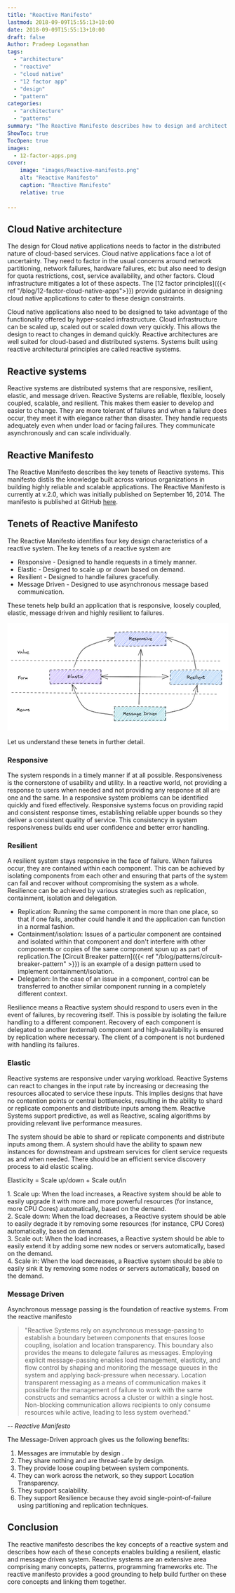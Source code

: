 ```yaml
---
title: "Reactive Manifesto"
lastmod: 2018-09-09T15:55:13+10:00
date: 2018-09-09T15:55:13+10:00
draft: false
Author: Pradeep Loganathan
tags: 
  - "architecture"
  - "reactive"
  - "cloud native"
  - "12 factor app"
  - "design"
  - "pattern"
categories: 
  - "architecture"
  - "patterns"
summary: "The Reactive Manifesto describes how to design and architect Reactive systems according to your needs.Systems built as Reactive Systems are more Reliable, flexible, loosely coupled, scalable and resilient. This makes them easier to develop and amenable to change. Reactive systems are more tolerant of failure and when failure does occur, they meet it with elegance rather than disaster."
ShowToc: true
TocOpen: true
images:
  - 12-factor-apps.png
cover:
    image: "images/Reactive-manifesto.png"
    alt: "Reactive Manifesto"
    caption: "Reactive Manifesto"
    relative: true
 
---
```


## Cloud Native architecture

The design for Cloud native applications needs to factor in the distributed nature of cloud-based services. Cloud native applications face a lot of uncertainty. They need to factor in the usual concerns around network partitioning, network failures, hardware failures, etc but also need to design for quota restrictions, cost, service availability, and other factors. Cloud infrastructure mitigates a lot of these aspects. The [12 factor principles]({{< ref "/blog/12-factor-cloud-native-apps">}}) provide guidance in designing cloud native applications to cater to these design constraints.

Cloud native applications also need to be designed to take advantage of the functionality offered by hyper-scaled infrastructure. Cloud infrastructure can be scaled up, scaled out or scaled down very quickly. This allows the design to react to changes in demand quickly. Reactive architectures are well suited for cloud-based and distributed systems. Systems built using reactive architectural principles are called reactive systems.

## Reactive systems

Reactive systems are distributed systems that are responsive, resilient, elastic, and message driven. Reactive Systems are reliable, flexible, loosely coupled, scalable, and resilient. This makes them easier to develop and easier to change. They are more tolerant of failures and when a failure does occur, they meet it with elegance rather than disaster. They handle requests adequately even when under load or facing failures. They communicate asynchronously and can scale individually.

## Reactive Manifesto

The Reactive Manifesto describes the key tenets of Reactive systems. This manifesto distils the knowledge built across various organizations in building highly reliable and scalable applications. The Reactive Manifesto is currently at v.2.0, which was initially published on September 16, 2014. The manifesto is published at GitHub [here](https://github.com/reactivemanifesto/reactivemanifesto).  

## Tenets of Reactive Manifesto

The Reactive Manifesto identifies four key design characteristics of a reactive system. The key tenets of a reactive system are

* Responsive - Designed to handle requests in a timely manner.
* Elastic - Designed to scale up or down based on demand.
* Resilient - Designed to handle failures gracefully.
* Message Driven - Designed to use asynchronous message based communication.

These tenets help build an application that is responsive, loosely coupled, elastic, message driven and highly resilient to failures.

![Reactive Manifesto](images/Reactive-system-design.png#center)

Let us understand these tenets in further detail.

### Responsive

The system responds in a timely manner if at all possible. Responsiveness is the cornerstone of usability and utility. In a reactive world, not providing a response to users when needed and not providing any response at all are one and the same. In a responsive system problems can be identified quickly and fixed effectively. Responsive systems focus on providing rapid and consistent response times, establishing reliable upper bounds so they deliver a consistent quality of service. This consistency in system responsiveness builds end user confidence and better error handling.

### Resilient

A resilient system stays responsive in the face of failure. When failures occur, they are contained within each component. This can be achieved by isolating components from each other and ensuring that parts of the system can fail and recover without compromising the system as a whole. Resilience can be achieved by various strategies such as replication, containment, isolation and delegation.

* Replication: Running the same component in more than one place, so that if one fails, another could handle it and the application can function in a normal fashion.
* Containment/isolation: Issues of a particular component are contained and isolated within that component and don't interfere with other components or copies of the same component spun up as part of replication.The [Circuit Breaker pattern]({{< ref "/blog/patterns/circuit-breaker-pattern" >}}) is an example of a design pattern used to implement containment/isolation.
* Delegation: In the case of an issue in a component, control can be transferred to another similar component running in a completely different context.

Resilience means a Reactive system should respond to users even in the event of failures, by recovering itself. This is possible by isolating the failure handling to a different component. Recovery of each component is delegated to another (external) component and high-availability is ensured by replication where necessary. The client of a component is not burdened with handling its failures.

### Elastic

Reactive systems are responsive under varying workload. Reactive Systems can react to changes in the input rate by increasing or decreasing the resources allocated to service these inputs. This implies designs that have no contention points or central bottlenecks, resulting in the ability to shard or replicate components and distribute inputs among them. Reactive Systems support predictive, as well as Reactive, scaling algorithms by providing relevant live performance measures.

The system should be able to shard or replicate components and distribute inputs among them. A system should have the ability to spawn new instances for downstream and upstream services for client service requests as and when needed. There should be an efficient service discovery process to aid elastic scaling.

Elasticity = Scale up/down + Scale out/in  

1\. Scale up: When the load increases, a Reactive system should be able to easily upgrade it with more and more powerful resources (for instance, more CPU Cores) automatically, based on the demand.  
2\. Scale down: When the load decreases, a Reactive system should be able to easily degrade it by removing some resources (for instance, CPU Cores) automatically, based on demand.  
3\. Scale out: When the load increases, a Reactive system should be able to easily extend it by adding some new nodes or servers automatically, based on the demand.  
4\. Scale in: When the load decreases, a Reactive system should be able to easily sink it by removing some nodes or servers automatically, based on the demand.

### Message Driven

Asynchronous message passing is the foundation of reactive systems. From the reactive manifesto
>"Reactive Systems rely on asynchronous message-passing to establish a boundary between components that ensures loose coupling, isolation and location transparency. This boundary also provides the means to delegate failures as messages. Employing explicit message-passing enables load management, elasticity, and flow control by shaping and monitoring the message queues in the system and applying back-pressure when necessary. Location transparent messaging as a means of communication makes it possible for the management of failure to work with the same constructs and semantics across a cluster or within a single host. Non-blocking communication allows recipients to only consume resources while active, leading to less system overhead."

-- <cite>Reactive Manifesto</cite>

The Message-Driven approach gives us the following benefits:

1. Messages are immutable by design .
2. They share nothing and are thread-safe by design.
3. They provide loose coupling between system components.
4. They can work across the network, so they support Location Transparency.
5. They support scalability.
6. They support Resilience because they avoid single-point-of-failure using partitioning and replication techniques.

## Conclusion

The reactive manifesto describes the key concepts of a reactive system and describes how each of these concepts enables building a resilient, elastic and message driven system. Reactive systems are an extensive area comprising many concepts, patterns, programming frameworks etc. The reactive manifesto provides a good grounding to help build further on these core concepts and linking them together.
